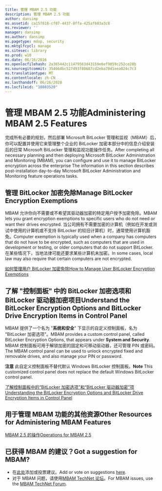 ```yaml
---
title: 管理 MBAM 2.5 功能
description: 管理 MBAM 2.5 功能
author: dansimp
ms.assetid: ca15f818-cf07-4437-8ffa-425af603a3c8
ms.reviewer: ''
manager: dansimp
ms.author: dansimp
ms.pagetype: mdop, security
ms.mktglfcycl: manage
ms.sitesec: library
ms.prod: w10
ms.date: 06/16/2016
ms.openlocfilehash: 2a365442c11479563d43159e6ef9859c252ce28b
ms.sourcegitcommit: 354664bc527d93f80687cd2eba70d1eea024c7c3
ms.translationtype: MT
ms.contentlocale: zh-CN
ms.lasthandoff: 06/26/2020
ms.locfileid: "10803520"
---
```

# <span data-ttu-id="20feb-103">管理 MBAM 2.5 功能</span><span class="sxs-lookup"><span data-stu-id="20feb-103">Administering MBAM 2.5 Features</span></span>


<span data-ttu-id="20feb-104">完成所有必要的规划，然后部署 Microsoft BitLocker 管理和监视（MBAM）后，你可以配置并使用它来管理整个企业的 BitLocker 加密本部分中的信息介绍安装后的日常 Microsoft BitLocker 管理和监视功能操作任务。</span><span class="sxs-lookup"><span data-stu-id="20feb-104">After completing all necessary planning and then deploying Microsoft BitLocker Administration and Monitoring (MBAM), you can configure and use it to manage BitLocker encryption across the enterprise The information in this section describes post-installation day-to-day Microsoft BitLocker Administration and Monitoring feature operations tasks.</span></span>

## <span data-ttu-id="20feb-105">管理 BitLocker 加密免除</span><span class="sxs-lookup"><span data-stu-id="20feb-105">Manage BitLocker Encryption Exemptions</span></span>


<span data-ttu-id="20feb-106">MBAM 允许你向不需要或不希望其驱动器加密的特定用户授予加密免除。</span><span class="sxs-lookup"><span data-stu-id="20feb-106">MBAM lets you grant encryption exemptions to specific users who do not need or want their drives encrypted.</span></span> <span data-ttu-id="20feb-107">当公司拥有不需要加密的计算机（例如在开发或测试中使用的计算机或不支持 BitLocker 的较旧计算机）时，通常使用计算机豁免。</span><span class="sxs-lookup"><span data-stu-id="20feb-107">Computer exemption is typically used when a company has computers that do not have to be encrypted, such as computers that are used in development or testing, or older computers that do not support BitLocker.</span></span> <span data-ttu-id="20feb-108">在某些情况下，当地法律可能还要求某些计算机未加密。</span><span class="sxs-lookup"><span data-stu-id="20feb-108">In some cases, local law may also require that certain computers are not encrypted.</span></span>

[<span data-ttu-id="20feb-109">如何管理用户 BitLocker 加密免除</span><span class="sxs-lookup"><span data-stu-id="20feb-109">How to Manage User BitLocker Encryption Exemptions</span></span>](how-to-manage-user-bitlocker-encryption-exemptions-mbam-25.md)

## <span data-ttu-id="20feb-110">了解 "控制面板" 中的 BitLocker 加密选项和 BitLocker 驱动器加密项目</span><span class="sxs-lookup"><span data-stu-id="20feb-110">Understand the BitLocker Encryption Options and BitLocker Drive Encryption Items in Control Panel</span></span>


<span data-ttu-id="20feb-111">MBAM 提供了一个名为 "**系统和安全**" 下显示的自定义控制面板，名为 "BitLocker 加密选项"。</span><span class="sxs-lookup"><span data-stu-id="20feb-111">MBAM provides a custom control panel, called BitLocker Encryption Options, that appears under **System and Security**.</span></span> <span data-ttu-id="20feb-112">MBAM 控制面板可用于解锁加密的固定和可移动驱动器，还可管理 PIN 或密码。</span><span class="sxs-lookup"><span data-stu-id="20feb-112">The MBAM control panel can be used to unlock encrypted fixed and removable drives, and also manage your PIN or password.</span></span>

<span data-ttu-id="20feb-113">**注意** 此自定义控制面板不替代默认 Windows BitLocker 控制面板。</span><span class="sxs-lookup"><span data-stu-id="20feb-113">**Note** This customized control panel does not replace the default Windows BitLocker control panel.</span></span>

 

[<span data-ttu-id="20feb-114">了解控制面板中的“BitLocker 加密选项”和“BitLocker 驱动器加密”项</span><span class="sxs-lookup"><span data-stu-id="20feb-114">Understanding the BitLocker Encryption Options and BitLocker Drive Encryption Items in Control Panel</span></span>](understanding-the-bitlocker-encryption-options-and-bitlocker-drive-encryption-items-in-control-panel.md)

## <span data-ttu-id="20feb-115">用于管理 MBAM 功能的其他资源</span><span class="sxs-lookup"><span data-stu-id="20feb-115">Other Resources for Administering MBAM Features</span></span>


[<span data-ttu-id="20feb-116">MBAM 2.5 的操作</span><span class="sxs-lookup"><span data-stu-id="20feb-116">Operations for MBAM 2.5</span></span>](operations-for-mbam-25.md)

## <span data-ttu-id="20feb-117">已获得 MBAM 的建议？</span><span class="sxs-lookup"><span data-stu-id="20feb-117">Got a suggestion for MBAM?</span></span>
- <span data-ttu-id="20feb-118">在[此处](http://mbam.uservoice.com/forums/268571-microsoft-bitlocker-administration-and-monitoring)添加或投票建议。</span><span class="sxs-lookup"><span data-stu-id="20feb-118">Add or vote on suggestions [here](http://mbam.uservoice.com/forums/268571-microsoft-bitlocker-administration-and-monitoring).</span></span> 
- <span data-ttu-id="20feb-119">对于 MBAM 问题，请使用[MBAM TechNet 论坛](https://social.technet.microsoft.com/Forums/home?forum=mdopmbam)。</span><span class="sxs-lookup"><span data-stu-id="20feb-119">For MBAM issues, use the [MBAM TechNet Forum](https://social.technet.microsoft.com/Forums/home?forum=mdopmbam).</span></span>

 

 





